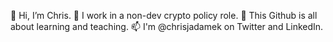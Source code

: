 👋 Hi, I’m Chris.  👀 I work in a non-dev crypto policy role. 🌱 This Github is all about learning and teaching. 📫 I'm @chrisjadamek on Twitter and LinkedIn. 


